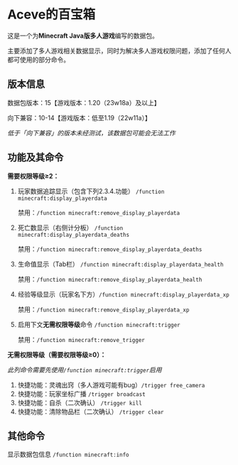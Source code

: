 # Aceve的百宝箱

这是一个为**Minecraft Java版多人游戏**编写的数据包。

主要添加了多人游戏相关数据显示，同时为解决多人游戏权限问题，添加了任何人都可使用的部分命令。

## 版本信息
数据包版本：15【游戏版本：1.20（23w18a）及以上】

向下兼容：10-14【游戏版本：低至1.19（22w11a）】

*低于「向下兼容」的版本未经测试，该数据包可能会无法工作*

## 功能及其命令

**需要权限等级≥2：**

1. 玩家数据追踪显示（包含下列2.3.4.功能） `/function minecraft:display_playerdata`

   禁用：`/function minecraft:remove_display_playerdata`

1. 死亡数显示（右侧计分板） `/function minecraft:display_playerdata_deaths`

   禁用：`/function minecraft:remove_display_playerdata_deaths`

1. 生命值显示（Tab栏） `/function minecraft:display_playerdata_health`

   禁用：`/function minecraft:remove_display_playerdata_health`

1. 经验等级显示（玩家名下方）`/function minecraft:display_playerdata_xp`

   禁用：`/function minecraft:remove_display_playerdata_xp`

1. 启用下文**无需权限等级**命令 `/function minecraft:trigger`

   禁用：`/function minecraft:remove_trigger`

**无需权限等级（需要权限等级≥0）：**

*此列命令需要先使用`/function minecraft:trigger`启用*

1. 快捷功能：灵魂出窍（多人游戏可能有bug）`/trigger free_camera`
1. 快捷功能：玩家坐标广播 `/trigger broadcast`
1. 快捷功能：自杀（二次确认） `/trigger kill`
1. 快捷功能：清除物品栏（二次确认） `/trigger clear`

## 其他命令

显示数据包信息 `/function minecraft:info`

